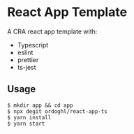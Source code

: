 # React App Template

A CRA react app template with:

* Typescript
* eslint
* prettier
* ts-jest

## Usage

    $ mkdir app && cd app
    $ npx degit ordoghl/react-app-ts
    $ yarn install
    $ yarn start


